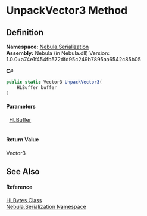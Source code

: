 # UnpackVector3 Method




## Definition
**Namespace:** <a href="N_Nebula_Serialization">Nebula.Serialization</a>  
**Assembly:** Nebula (in Nebula.dll) Version: 1.0.0+a74e1f454fb572dfd95c249b7895aa6542c85b05

**C#**
``` C#
public static Vector3 UnpackVector3(
	HLBuffer buffer
)
```



#### Parameters
<dl><dt>  <a href="T_Nebula_Serialization_HLBuffer">HLBuffer</a></dt><dd> </dd></dl>

#### Return Value
Vector3

## See Also


#### Reference
<a href="T_Nebula_Serialization_HLBytes">HLBytes Class</a>  
<a href="N_Nebula_Serialization">Nebula.Serialization Namespace</a>  
